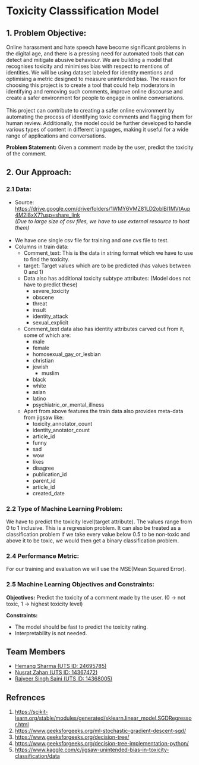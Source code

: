 # Toxicity Classsification Model

## 1. Problem Objective:
Online harassment and hate speech have become significant problems in the digital age, and there is a pressing need for automated tools that can detect and mitigate abusive behaviour. We are building a model that recognises toxicity and minimises bias with respect to mentions of identities. We will be using dataset labeled for identity mentions and optimising a metric designed to measure unintended bias. The reason for choosing this project is to create a tool that could help moderators in identifying and removing such comments, improve online discourse and create a safer environment for people to engage in online conversations.<br><br>
This project can contribute to creating a safer online environment by automating the process of identifying toxic comments and flagging them for human review. Additionally, the model could be further developed to handle various types of content in different languages, making it useful for a wide range of applications and conversations.

**Problem Statement:** Given a comment made by the user, predict the toxicity of the comment.

## 2. Our Approach:

### 2.1 Data: 

- Source: https://drive.google.com/drive/folders/1WMY6VMZ81LD2oblBI1MVtAup4M2I8xX7?usp=share_link
<br><i>(Due to large size of csv files, we have to use external resource to host them)</i><br><br>
- We have one single csv file for training and one cvs file to test.
- Columns in train data:
	- Comment_text: This is the data in string format which we have to use to find the toxicity.
	- target: Target values which are to be predicted (has values between 0 and 1)
	- Data also has additional toxicity subtype attributes: (Model does not have to predict these)
		- severe_toxicity
		- obscene
		- threat
		- insult
		- identity_attack
		- sexual_explicit
	- Comment_text data also has identity attributes carved out from it, some of which are:
		- male
		- female
		- homosexual_gay_or_lesbian
		- christian
		- jewish
	        - muslim
		- black
		- white
		- asian
		- latino
		- psychiatric_or_mental_illness
	- Apart from above features the train data also provides meta-data from jigsaw like:
		- toxicity_annotator_count
		- identity_anotator_count
		- article_id
		- funny
		- sad
		- wow
		- likes
		- disagree
		- publication_id
		- parent_id
		- article_id
		- created_date

### 2.2 Type of Machine Learning Problem:
We have to predict the toxicity level(target attribute). The values range from 0 to 1 inclusive. This is a regression problem. It can also be treated as a classification problem if we take every value below 0.5 to be non-toxic and above it to be toxic, we would then get a binary classification problem.



### 2.4 Performance Metric:
For our training and evaluation we will use the MSE(Mean Squared Error).

### 2.5 Machine Learning Objectives and Constraints:

**Objectives:** Predict the toxicity of a comment made by the user. (0 -> not toxic, 1 -> highest toxicity level)

**Constraints:**

- The model should be fast to predict the toxicity rating.
- Interpretability is not needed.

## Team Members

- <a href="https://canvas.uts.edu.au/groups/157259/users/165789">Hemang Sharma (UTS ID: 24695785)</a>
- <a href="https://canvas.uts.edu.au/groups/157259/users/132836">Nusrat Zahan (UTS ID: 14367472)</a>
- <a href="https://canvas.uts.edu.au/groups/157259/users/132900">Rajveer Singh Saini (UTS ID: 14368005)</a>

## Refrences 
1. https://scikit-learn.org/stable/modules/generated/sklearn.linear_model.SGDRegressor.html
2. https://www.geeksforgeeks.org/ml-stochastic-gradient-descent-sgd/
3. https://www.geeksforgeeks.org/decision-tree/
4. https://www.geeksforgeeks.org/decision-tree-implementation-python/
5. https://www.kaggle.com/c/jigsaw-unintended-bias-in-toxicity-classification/data
